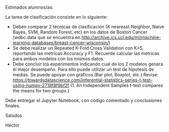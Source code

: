 
 
Estimados alumnos/as:

La tarea de clasificación consiste en lo siguiente:

- Deben comparar 2 técnicas de clasificación (K neareast Neighbor, Naive Bayes, SVM, Random Forest, etc) en los datos de Boston Cancer (wdbc.data que se encuentra en http://archive.ics.uci.edu/ml/machine-learning-databases/breast-cancer-wisconsin/)
- Se debe realizar un Repeated K-Fold Cross Validation con K=5, reportando las métricas Accuracy y F1. Recuerde calcular las metricas para ambos modelos con los mismos datos. 
- Debe concluir los experimentos indicando cual de los 2 modelos genera el mejor desempeño. Para ello puede utilizar un test de hipotesis de medias. Se puede apoyar con gráficos (Bar plot, Boxplot, etc.) Revise: https://towardsdatascience.com/inferential-statistics-series-t-test-using-numpy-2718f8f9bf2f (1. An Independent Samples t-test compares the means for two groups.)

Debe entregar el Jupyter Notebook, con código comentado y conclusiones finales.

Saludos

Héctor
